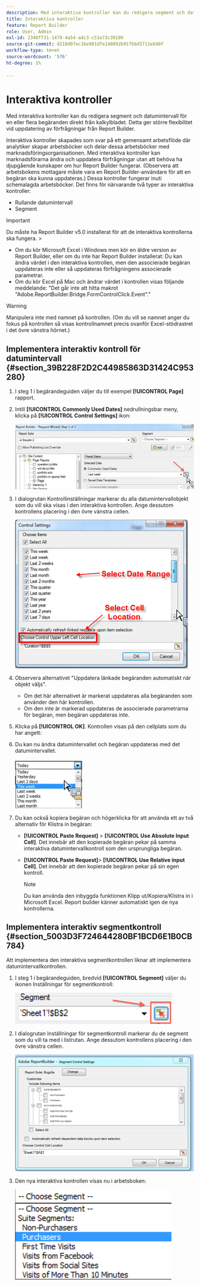 ```yaml
---
description: Med interaktiva kontroller kan du redigera segment och datumintervall för en eller flera begäranden direkt från kalkylbladet. Detta ger större flexibilitet vid uppdatering av förfrågningar från Report Builder.
title: Interaktiva kontroller
feature: Report Builder
role: User, Admin
exl-id: 2340ff31-1478-4a54-a4c3-c51e73c39109
source-git-commit: d218d07ec16e981d7e148092b91fbbd5711e840f
workflow-type: tm+mt
source-wordcount: '576'
ht-degree: 1%

---
```


# Interaktiva kontroller

Med interaktiva kontroller kan du redigera segment och datumintervall för en eller flera begäranden direkt från kalkylbladet. Detta ger större flexibilitet vid uppdatering av förfrågningar från Report Builder.

Interaktiva kontroller skapades som svar på ett gemensamt arbetsflöde där analytiker skapar arbetsböcker och delar dessa arbetsböcker med marknadsföringsorganisationen. Med interaktiva kontroller kan marknadsförarna ändra och uppdatera förfrågningar utan att behöva ha djupgående kunskaper om hur Report Builder fungerar. (Observera att arbetsbokens mottagare måste vara en Report Builder-användare för att en begäran ska kunna uppdateras.) Dessa kontroller fungerar inuti schemalagda arbetsböcker. Det finns för närvarande två typer av interaktiva kontroller:

* Rullande datumintervall
* Segment

>[!IMPORTANT]
>
>Du måste ha Report Builder v5.0 installerat för att de interaktiva kontrollerna ska fungera. >
>* Om du kör Microsoft Excel i Windows men kör en äldre version av Report Builder, eller om du inte har Report Builder installerat: Du kan ändra värdet i den interaktiva kontrollen, men den associerade begäran uppdateras inte eller så uppdateras förfrågningens associerade parametrar.
>* Om du kör Excel på Mac och ändrar värdet i kontrollen visas följande meddelande: &quot;Det går inte att hitta makrot &quot;Adobe.ReportBuilder.Bridge.FormControlClick.Event&quot;.&quot;
>

>[!WARNING]
>
>Manipulera inte med namnet på kontrollen. (Om du vill se namnet anger du fokus på kontrollen så visas kontrollnamnet precis ovanför Excel-stödrastret i det övre vänstra hörnet.)

## Implementera interaktiv kontroll för datumintervall {#section_39B228F2D2C44985863D31424C953280}

1. I steg 1 i begärandeguiden väljer du till exempel **[!UICONTROL Page]** rapport.
1. Intill **[!UICONTROL Commonly Used Dates]** nedrullningsbar meny, klicka på **[!UICONTROL Control Settings]** ikon:

   ![Skärmbild av Request Wizard Steg 1 som markerar ikonen Control Settings (Kontrollinställningar). ](assets/date_range_control.png)

1. I dialogrutan Kontrollinställningar markerar du alla datumintervallobjekt som du vill ska visas i den interaktiva kontrollen. Ange dessutom kontrollens placering i den övre vänstra cellen.

   ![Skärmbild som visar de valda datumintervallobjekten och cellens övre vänstra placering.](assets/control_settings.png)

1. Observera alternativet &quot;Uppdatera länkade begäranden automatiskt när objekt väljs&quot;.

   * Om det här alternativet är markerat uppdateras alla begäranden som använder den här kontrollen.
   * Om den inte är markerad uppdateras de associerade parametrarna för begäran, men begäran uppdateras inte.

1. Klicka på **[!UICONTROL OK]**. Kontrollen visas på den cellplats som du har angett:

1. Du kan nu ändra datumintervallet och begäran uppdateras med det datumintervallet.

   ![Skärmbild som visar det valda datumintervallet.](assets/date_range_control_interactive.png)

1. Du kan också kopiera begäran och högerklicka för att använda ett av två alternativ för Klistra in begäran:

   * **[!UICONTROL Paste Request]** > **[!UICONTROL Use Absolute Input Cell]**. Det innebär att den kopierade begäran pekar på samma interaktiva datumintervallkontroll som den ursprungliga begäran.

   * **[!UICONTROL Paste Request]**> **[!UICONTROL Use Relative input Cell]**. Det innebär att den kopierade begäran pekar på sin egen kontroll.

     >[!NOTE]
     >
     >Du kan använda den inbyggda funktionen Klipp ut/Kopiera/Klistra in i Microsoft Excel. Report builder känner automatiskt igen de nya kontrollerna.

## Implementera interaktiv segmentkontroll {#section_5003D3F724644280BF1BCD6E1B0CB784}

Att implementera den interaktiva segmentkontrollen liknar att implementera datumintervallkontrollen.

1. I steg 1 i begärandeguiden, bredvid **[!UICONTROL Segment]** väljer du ikonen Inställningar för segmentkontroll:

   ![Skärmbild av ikonen Inställningar för segmentkontroll.](assets/segment_interactive_1.png)

1. I dialogrutan Inställningar för segmentkontroll markerar du de segment som du vill ta med i listrutan. Ange dessutom kontrollens placering i den övre vänstra cellen.

   ![Skärmbild som visar inställningar för segmentkontroll med valda segment och cellens placering.](assets/segment_drop_down_properties.png)

1. Den nya interaktiva kontrollen visas nu i arbetsboken:

   ![Skärmbild med den nya interaktiva kontrollen vald.](assets/segment_interactive_3.png)
